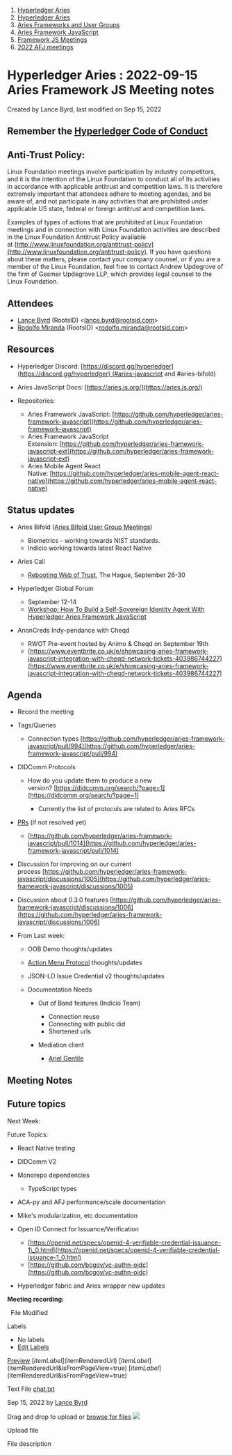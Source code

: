 1. [Hyperledger Aries](index.html)
2. [Hyperledger Aries](Hyperledger-Aries_18481154.html)
3. [Aries Frameworks and User Groups](Aries-Frameworks-and-User-Groups_18481290.html)
4. [Aries Framework JavaScript](Aries-Framework-JavaScript_18482463.html)
5. [Framework JS Meetings](Framework-JS-Meetings_18482467.html)
6. [2022 AFJ meetings](2022-AFJ-meetings_18515835.html)

# Hyperledger Aries : 2022-09-15 Aries Framework JS Meeting notes

Created by Lance Byrd, last modified on Sep 15, 2022

## Remember the [Hyperledger Code of Conduct](https://lf-hyperledger.atlassian.net/wiki/display/HYP/Hyperledger+Code+of+Conduct)

## Anti-Trust Policy:

Linux Foundation meetings involve participation by industry competitors, and it is the intention of the Linux Foundation to conduct all of its activities in accordance with applicable antitrust and competition laws. It is therefore extremely important that attendees adhere to meeting agendas, and be aware of, and not participate in any activities that are prohibited under applicable US state, federal or foreign antitrust and competition laws.

Examples of types of actions that are prohibited at Linux Foundation meetings and in connection with Linux Foundation activities are described in the Linux Foundation Antitrust Policy available at [http://www.linuxfoundation.org/antitrust-policy](http://www.linuxfoundation.org/antitrust-policy). If you have questions about these matters, please contact your company counsel, or if you are a member of the Linux Foundation, feel free to contact Andrew Updegrove of the firm of Gesmer Updegrove LLP, which provides legal counsel to the Linux Foundation.

## Attendees

- [Lance Byrd](https://lf-hyperledger.atlassian.net/wiki/people/6346b13f754fb6b373b9af19?ref=confluence) (RootsID) &lt;lance.byrd@rootsid.com&gt;
- [Rodolfo Miranda](https://lf-hyperledger.atlassian.net/wiki/people/557058:a5a62b78-cc75-4d00-80c0-df455129302a?ref=confluence) (RootsID) &lt;rodolfo.miranda@rootsid.com&gt;

## Resources

- Hyperledger Discord: [https://discord.gg/hyperledger](https://discord.gg/hyperledger) (#aries-javascript and #aries-bifold)
- Aries JavaScript Docs: [https://aries.js.org/](https://aries.js.org/)
- Repositories:
  
  - Aries Framework JavaScript: [https://github.com/hyperledger/aries-framework-javascript](https://github.com/hyperledger/aries-framework-javascript)
  - Aries Framework JavaScript Extension: [https://github.com/hyperledger/aries-framework-javascript-ext](https://github.com/hyperledger/aries-framework-javascript-ext)
  - Aries Mobile Agent React Native: [https://github.com/hyperledger/aries-mobile-agent-react-native](https://github.com/hyperledger/aries-mobile-agent-react-native)

## Status updates

- Aries Bifold ([Aries Bifold User Group Meetings](Aries-Bifold-User-Group-Meetings_18490725.html))
  
  - Biometrics - working towards NIST standards.
  - Indicio working towards latest React Native
- Aries Call
  
  - [Rebooting Web of Trust](https://www.weboftrust.info/), The Hague, September 26-30
- Hyperledger Global Forum
  
  - September 12-14
  - [Workshop: How To Build a Self-Sovereign Identity Agent With Hyperledger Aries Framework JavaScript](https://hgf22.sched.com/event/15Bjb)
- AnonCreds Indy-pendance with Cheqd
  
  - RWOT Pre-event hosted by Animo &amp; Cheqd on September 19th
  - [https://www.eventbrite.co.uk/e/showcasing-aries-framework-javascript-integration-with-cheqd-network-tickets-403986744227](https://www.eventbrite.co.uk/e/showcasing-aries-framework-javascript-integration-with-cheqd-network-tickets-403986744227)

## Agenda

- Record the meeting
- Tags/Queries
  
  - Connection types [https://github.com/hyperledger/aries-framework-javascript/pull/994](https://github.com/hyperledger/aries-framework-javascript/pull/994)
- DIDComm Protocols
  
  - How do you update them to produce a new version? [https://didcomm.org/search/?page=1](https://didcomm.org/search/?page=1)
    
    - Currently the list of protocols are related to Aries RFCs
- [PRs](https://github.com/hyperledger/aries-framework-javascript/pulls) (if not resolved yet)
  
  - [https://github.com/hyperledger/aries-framework-javascript/pull/1014](https://github.com/hyperledger/aries-framework-javascript/pull/1014)
- Discussion for improving on our current process [https://github.com/hyperledger/aries-framework-javascript/discussions/1005](https://github.com/hyperledger/aries-framework-javascript/discussions/1005)
- Discussion about 0.3.0 features [https://github.com/hyperledger/aries-framework-javascript/discussions/1006](https://github.com/hyperledger/aries-framework-javascript/discussions/1006)
- From Last week:
  
  - OOB Demo thoughts/updates
  - [Action Menu Protocol](https://didcomm.org/action-menu/2.0/) thoughts/updates
  - JSON-LD Issue Credential v2 thoughts/updates
  - Documentation Needs
    
    - Out of Band features (Indicio Team)
      
      - Connection reuse
      - Connecting with public did
      - Shortened urls
    - Mediation client
      
      - [Ariel Gentile](https://lf-hyperledger.atlassian.net/wiki/people/557058:fb1c9202-3b9c-40d0-9223-41e801ce4e6e?ref=confluence)

## Meeting Notes

## Future topics

Next Week:

Future Topics:

- React Native testing
- DIDComm V2
- Monorepo dependencies
  
  - TypeScript types

<!--THE END-->

- ACA-py and AFJ performance/scale documentation
- Mike's modularization, etc documentation
- Open ID Connect for Issuance/Verification
  
  - [https://openid.net/specs/openid-4-verifiable-credential-issuance-1\_0.html](https://openid.net/specs/openid-4-verifiable-credential-issuance-1_0.html)
  - [https://github.com/bcgov/vc-authn-oidc](https://github.com/bcgov/vc-authn-oidc)
- Hyperledger fabric and Aries wrapper new updates

**Meeting recording:**

  File Modified

Labels

- No labels
- [Edit Labels](# "Edit Labels")

[Preview]() [$itemLabel]($itemRenderedUrl) [$itemLabel]($itemRenderedUrl&isFromPageView=true) [$itemLabel]($itemRenderedUrl&isFromPageView=true)

Text File [chat.txt](attachments/18498646/18516742.txt "Download")

Sep 15, 2022 by [Lance Byrd](/wiki/people/6346b13f754fb6b373b9af19)

Drag and drop to upload or [browse for files]() ![](images/icons/wait.gif)

Upload file

File description
